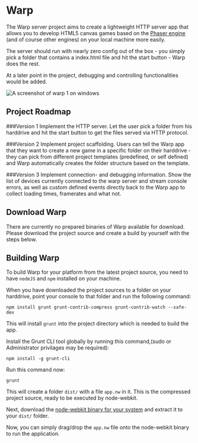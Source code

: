 Warp
====
The Warp server project aims to create a lightweight HTTP server app that allows you to develop HTML5 canvas games based on the [Phaser engine](https://github.com/photonstorm/phaser) (and of course other engines) on your local machine more easily.

The server should run with nearly zero config out of the box - you simply pick a folder that contains a index.html file and hit the start button - Warp does the rest.

At a later point in the project, debugging and controlling functionalities would be added.


![A screenshot of warp 1 on windows](http://d.pr/i/9yGV+)

Project Roadmap
---------------

###Version 1
Implement the HTTP server. Let the user pick a folder from his harddrive and hit the start button to get the files served via HTTP protocol.

###Version 2
Implement project scaffolding. Users can tell the Warp app that they want to create a new game in a specific folder on their harddrive - they
can pick from different project templates (predefined, or self defined) and Warp automatically creates the folder structure based on the template.

###Version 3
Implement connection- and debugging information. Show the list of devices currently connected to the warp server and stream console errors, as well
as custom defined events directly back to the Warp app to collect loading times, framerates and what not.

Download Warp
-------------

There are currently no prepared binaries of Warp available for download.
Please download the project source and create a build by yourself with the steps below.

Building Warp
-------------

To build Warp for your platform from the latest project source, you need to have `nodeJS` and `npm` installed on your machine.

When you have downloaded the project sources to a folder on your harddrive, point your console to that folder and
run the following command:

    npm install grunt grunt-contrib-compress grunt-contrib-watch --safe-dev

This will install `grunt` into the project directory which is needed to build the app. 

Install the Grunt CLI tool globally by running this command,(sudo or Administrator privilages may be required):

    npm install -g grunt-cli

Run this command now:

    grunt

This will create a folder `dist/` with a file `app.nw` in it. This is the compressed project source, ready to be executed
by node-webkit.

Next, download the [node-webkit binary for your system](https://github.com/rogerwang/node-webkit#downloads) and extract it
to your `dist/` folder.

Now, you can simply drag/drop the `app.nw` file onto the node-webkit binary to run the application.